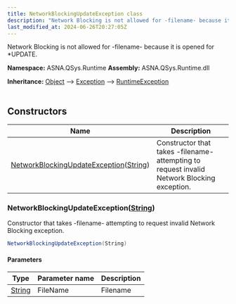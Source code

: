 ```yaml
---
title: NetworkBlockingUpdateException class
description: "Network Blocking is not allowed for -filename- because it is opened for *UPDATE. "
last_modified_at: 2024-06-26T20:27:05Z
---
```


Network Blocking is not allowed for -filename- because it is opened for *UPDATE.

**Namespace:** ASNA.QSys.Runtime
**Assembly:** ASNA.QSys.Runtime.dll

**Inheritance:** [Object](https://docs.microsoft.com/en-us/dotnet/api/system.object) --> [Exception](https://docs.microsoft.com/en-us/dotnet/api/system.exception) --> [RuntimeException](/reference/runtime/qsys-runtime/runtime-exception.html)
<br>
<br>

## Constructors

| Name | Description |
| --- | --- |
| [NetworkBlockingUpdateException](#networkblockingupdateexceptionstring)([String](https://docs.microsoft.com/en-us/dotnet/api/system.string)) | Constructor that takes -filename- attempting to request invalid Network Blocking exception.

### NetworkBlockingUpdateException([String](https://docs.microsoft.com/en-us/dotnet/api/system.string))

Constructor that takes -filename- attempting to request invalid Network Blocking exception.

```cs
NetworkBlockingUpdateException(String)
```

#### Parameters

| Type | Parameter name | Description
| --- | --- | ---
| [String](https://docs.microsoft.com/en-us/dotnet/api/system.string) | FileName | Filename
